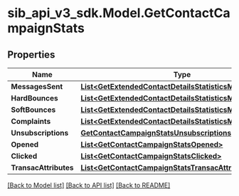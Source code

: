 # sib_api_v3_sdk.Model.GetContactCampaignStats
## Properties

Name | Type | Description | Notes
------------ | ------------- | ------------- | -------------
**MessagesSent** | [**List&lt;GetExtendedContactDetailsStatisticsMessagesSent&gt;**](GetExtendedContactDetailsStatisticsMessagesSent.md) |  | [optional] 
**HardBounces** | [**List&lt;GetExtendedContactDetailsStatisticsMessagesSent&gt;**](GetExtendedContactDetailsStatisticsMessagesSent.md) |  | [optional] 
**SoftBounces** | [**List&lt;GetExtendedContactDetailsStatisticsMessagesSent&gt;**](GetExtendedContactDetailsStatisticsMessagesSent.md) |  | [optional] 
**Complaints** | [**List&lt;GetExtendedContactDetailsStatisticsMessagesSent&gt;**](GetExtendedContactDetailsStatisticsMessagesSent.md) |  | [optional] 
**Unsubscriptions** | [**GetContactCampaignStatsUnsubscriptions**](GetContactCampaignStatsUnsubscriptions.md) |  | [optional] 
**Opened** | [**List&lt;GetContactCampaignStatsOpened&gt;**](GetContactCampaignStatsOpened.md) |  | [optional] 
**Clicked** | [**List&lt;GetContactCampaignStatsClicked&gt;**](GetContactCampaignStatsClicked.md) |  | [optional] 
**TransacAttributes** | [**List&lt;GetContactCampaignStatsTransacAttributes&gt;**](GetContactCampaignStatsTransacAttributes.md) |  | [optional] 

[[Back to Model list]](../README.md#documentation-for-models) [[Back to API list]](../README.md#documentation-for-api-endpoints) [[Back to README]](../README.md)

